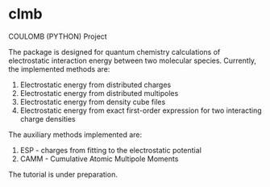 clmb
====

COULOMB (PYTHON) Project

The package is designed for quantum chemistry calculations
of electrostatic interaction energy between two molecular species.
Currently, the implemented methods are:

1) Electrostatic energy from distributed charges
2) Electrostatic energy from distributed multipoles
3) Electrostatic energy from density cube files
4) Electrostatic energy from exact first-order expression 
   for two interacting charge densities 
   
The auxiliary methods implemented are:

1) ESP - charges from fitting to the electrostatic potential
2) CAMM - Cumulative Atomic Multipole Moments

The tutorial is under preparation. 
